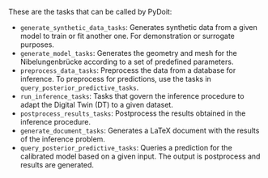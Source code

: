 These are the tasks that can be called by PyDoit:
- `generate_synthetic_data_tasks`: Generates synthetic data from a given model to train or fit another one. For demonstration or surrogate purposes.
- `generate_model_tasks`: Generates the geometry and mesh for the Nibelungenbrücke according to a set of predefined parameters.
- `preprocess_data_tasks`: Preprocess the data from a database for inference. To preprocess for predictions, use the tasks in `query_posterior_predictive_tasks`.
- `run_inference_tasks`: Tasks that govern the inference procedure to adapt the Digital Twin (DT) to a given dataset.
- `postprocess_results_tasks`: Postprocess the results obtained in the inference procedure.
- `generate_document_tasks`: Generates a LaTeX document with the results of the inference problem.
- `query_posterior_predictive_tasks`: Queries a prediction for the calibrated model based on a given input. The output is postprocess and results are generated.